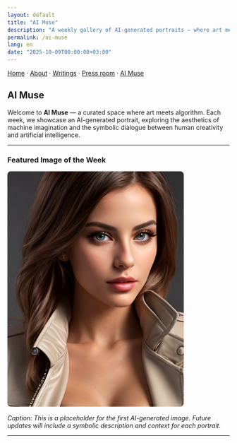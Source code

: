 ```yaml
---
layout: default
title: "AI Muse"
description: "A weekly gallery of AI-generated portraits — where art meets algorithm and imagination becomes visible."
permalink: /ai-muse
lang: en
date: "2025-10-09T00:00:00+03:00"
---
```


[Home](/) · [About](/about) · [Writings](/writing) · [Press room](/blog) · [AI Muse](/ai-muse)

## AI Muse

Welcome to **AI Muse** — a curated space where art meets algorithm. Each week, we showcase an AI-generated portrait, exploring the aesthetics of machine imagination and the symbolic dialogue between human creativity and artificial intelligence.

---

### Featured Image of the Week

<img src="/assets/img/AI-Muse-study-01.png" alt="AI-generated portrait placeholder" style="width:80%;max-width:400px;height:auto;border-radius:8px;" loading="lazy" decoding="async">

*Caption:* *This is a placeholder for the first AI-generated image. Future updates will include a symbolic description and context for each portrait.*

---

